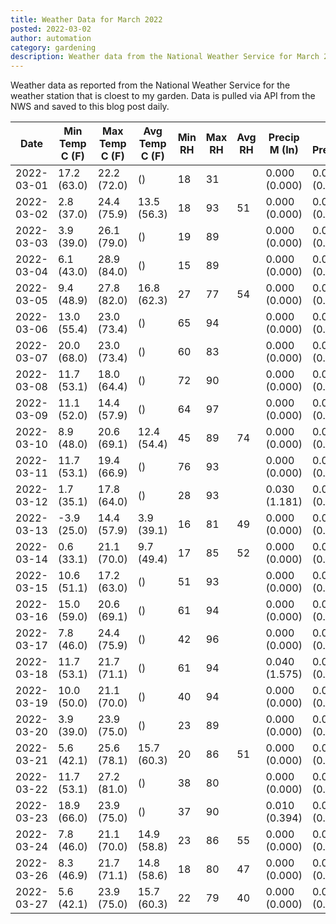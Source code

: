 ```yaml
---
title: Weather Data for March 2022
posted: 2022-03-02
author: automation
category: gardening
description: Weather data from the National Weather Service for March 2022
---
```


Weather data as reported from the National Weather Service for the weather station 
that is cloest to my garden. Data is pulled via API from the NWS and saved to this 
blog post daily.

|Date|Min Temp C (F)|Max Temp C (F)|Avg Temp C (F)|Min RH|Max RH|Avg RH|Precip M (In)|Avg Precip/Hr|
|---|---|---|---|---|---|---|---|---|
|2022-03-01|17.2 (63.0)|22.2 (72.0)| ()|18|31||0.000 (0.000)|0.000 (0.000)|
|2022-03-02|2.8 (37.0)|24.4 (75.9)|13.5 (56.3)|18|93|51|0.000 (0.000)|0.000 (0.000)|
|2022-03-03|3.9 (39.0)|26.1 (79.0)| ()|19|89||0.000 (0.000)|0.000 (0.000)|
|2022-03-04|6.1 (43.0)|28.9 (84.0)| ()|15|89||0.000 (0.000)|0.000 (0.000)|
|2022-03-05|9.4 (48.9)|27.8 (82.0)|16.8 (62.3)|27|77|54|0.000 (0.000)|0.000 (0.000)|
|2022-03-06|13.0 (55.4)|23.0 (73.4)| ()|65|94||0.000 (0.000)|0.000 (0.000)|
|2022-03-07|20.0 (68.0)|23.0 (73.4)| ()|60|83||0.000 (0.000)|0.000 (0.000)|
|2022-03-08|11.7 (53.1)|18.0 (64.4)| ()|72|90||0.000 (0.000)|0.000 (0.000)|
|2022-03-09|11.1 (52.0)|14.4 (57.9)| ()|64|97||0.000 (0.000)|0.000 (0.000)|
|2022-03-10|8.9 (48.0)|20.6 (69.1)|12.4 (54.4)|45|89|74|0.000 (0.000)|0.000 (0.000)|
|2022-03-11|11.7 (53.1)|19.4 (66.9)| ()|76|93||0.000 (0.000)|0.000 (0.000)|
|2022-03-12|1.7 (35.1)|17.8 (64.0)| ()|28|93||0.030 (1.181)|0.028 (0.028)|
|2022-03-13|-3.9 (25.0)|14.4 (57.9)|3.9 (39.1)|16|81|49|0.000 (0.000)|0.000 (0.000)|
|2022-03-14|0.6 (33.1)|21.1 (70.0)|9.7 (49.4)|17|85|52|0.000 (0.000)|0.000 (0.000)|
|2022-03-15|10.6 (51.1)|17.2 (63.0)| ()|51|93||0.000 (0.000)|0.000 (0.000)|
|2022-03-16|15.0 (59.0)|20.6 (69.1)| ()|61|94||0.000 (0.000)|0.000 (0.000)|
|2022-03-17|7.8 (46.0)|24.4 (75.9)| ()|42|96||0.000 (0.000)|0.000 (0.000)|
|2022-03-18|11.7 (53.1)|21.7 (71.1)| ()|61|94||0.040 (1.575)|0.033 (0.033)|
|2022-03-19|10.0 (50.0)|21.1 (70.0)| ()|40|94||0.000 (0.000)|0.000 (0.000)|
|2022-03-20|3.9 (39.0)|23.9 (75.0)| ()|23|89||0.000 (0.000)|0.000 (0.000)|
|2022-03-21|5.6 (42.1)|25.6 (78.1)|15.7 (60.3)|20|86|51|0.000 (0.000)|0.000 (0.000)|
|2022-03-22|11.7 (53.1)|27.2 (81.0)| ()|38|80||0.000 (0.000)|0.000 (0.000)|
|2022-03-23|18.9 (66.0)|23.9 (75.0)| ()|37|90||0.010 (0.394)|0.014 (0.014)|
|2022-03-24|7.8 (46.0)|21.1 (70.0)|14.9 (58.8)|23|86|55|0.000 (0.000)|0.000 (0.000)|
|2022-03-26|8.3 (46.9)|21.7 (71.1)|14.8 (58.6)|18|80|47|0.000 (0.000)|0.000 (0.000)|
|2022-03-27|5.6 (42.1)|23.9 (75.0)|15.7 (60.3)|22|79|40|0.000 (0.000)|0.000 (0.000)|
